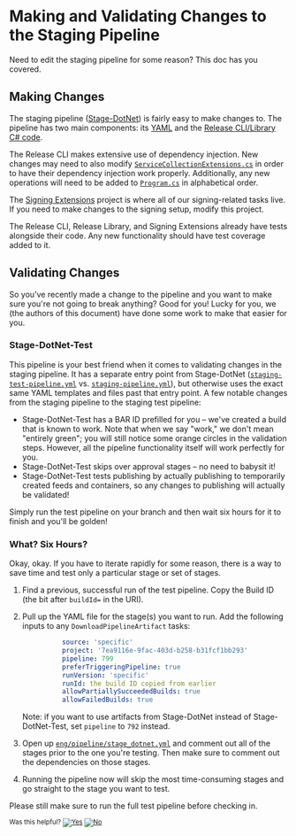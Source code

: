 # Making and Validating Changes to the Staging Pipeline

Need to edit the staging pipeline for some reason? This doc has you covered.

## Making Changes

The staging pipeline ([Stage-DotNet](https://dev.azure.com/dnceng/internal/_build?definitionId=792)) is fairly easy to make changes to.
The pipeline has two main components: its [YAML](https://dev.azure.com/dnceng/internal/_git/dotnet-release?path=%2Feng%2Fpipeline&version=GBmain&_a=contents) and the [Release CLI/Library C# code](https://dev.azure.com/dnceng/internal/_git/dotnet-release?path=%2Fsrc%2FMicrosoft.DotNet.Release&version=GBmain&_a=contents).

The Release CLI makes extensive use of dependency injection.
New changes may need to also modify [`ServiceCollectionExtensions.cs`](https://dev.azure.com/dnceng/internal/_git/dotnet-release?path=%2Fsrc%2FMicrosoft.DotNet.Release%2FMicrosoft.DotNet.ReleaseCli%2Fsrc%2FServiceCollectionExtensions.cs&version=GBmain) in order to have their dependency injection work properly.
Additionally, any new operations will need to be added to [`Program.cs`](https://dev.azure.com/dnceng/internal/_git/dotnet-release?path=%2Fsrc%2FMicrosoft.DotNet.Release%2FMicrosoft.DotNet.ReleaseCli%2Fsrc%2FProgram.cs&version=GBmain) in alphabetical order.

The [Signing Extensions](https://dev.azure.com/dnceng/internal/_git/dotnet-release?path=%2Fsrc%2FMicrosoft.DotNet.Release%2FMicrosoft.DotNet.Signing.Extensions&version=GBmain) project is where all of our signing-related tasks live. If you need to make changes to the signing setup, modify this project.

The Release CLI, Release Library, and Signing Extensions already have tests alongside their code.
Any new functionality should have test coverage added to it.

## Validating Changes

So you've recently made a change to the pipeline and you want to make sure you're not going to break anything?
Good for you! Lucky for you, we (the authors of this document) have done some work to make that easier for you.

### Stage-DotNet-Test

This pipeline is your best friend when it comes to validating changes in the staging pipeline.
It has a separate entry point from Stage-DotNet ([`staging-test-pipeline.yml`](https://dev.azure.com/dnceng/internal/_git/dotnet-release?path=%2Fstaging-test-pipeline.yml&version=GBmain&_a=contents) vs. [`staging-pipeline.yml`](https://dev.azure.com/dnceng/internal/_git/dotnet-release?path=%2Fstaging-pipeline.yml&version=GBmain&_a=contents)),
but otherwise uses the exact same YAML templates and files past that entry point.
A few notable changes from the staging pipeline to the staging test pipeline:

* Stage-DotNet-Test has a BAR ID prefilled for you &ndash; we've created a build that is known to work.
Note that when we say "work," we don't mean "entirely green"; you will still notice some orange circles in the validation steps.
However, all the pipeline functionality itself will work perfectly for you.
* Stage-DotNet-Test skips over approval stages &ndash; no need to babysit it!
* Stage-DotNet-Test tests publishing by actually publishing to temporarily created feeds and containers,
so any changes to publishing will actually be validated!

Simply run the test pipeline on your branch and then wait six hours for it to finish and you'll be golden!

### What? Six Hours?

Okay, okay. If you have to iterate rapidly for some reason,
there is a way to save time and test only a particular stage or set of stages.

1. Find a previous, successful run of the test pipeline. Copy the Build ID (the bit after `buildId=` in the URI).
2. Pull up the YAML file for the stage(s) you want to run. Add the following inputs to any `DownloadPipelineArtifact` tasks:

   ```yaml
             source: 'specific'
             project: '7ea9116e-9fac-403d-b258-b31fcf1bb293'
             pipeline: 799
             preferTriggeringPipeline: true
             runVersion: 'specific'
             runId: the build ID copied from earlier
             allowPartiallySucceededBuilds: true
             allowFailedBuilds: true
   ```

   Note: if you want to use artifacts from Stage-DotNet instead of Stage-DotNet-Test, set `pipeline` to `792` instead.

3. Open up [`eng/pipeline/stage_dotnet.yml`](https://dev.azure.com/dnceng/internal/_git/dotnet-release?path=%2Feng%2Fpipeline%2Fstage_dotnet.yml&version=GBmain&_a=contents) and comment out all of the stages prior to the one you're testing.
Then make sure to comment out the dependencies on those stages.
4. Running the pipeline now will skip the most time-consuming stages and go straight to the stage you want to test.

Please still make sure to run the full test pipeline before checking in.

<!-- Begin Generated Content: Doc Feedback -->
<sub>Was this helpful? [![Yes](https://helix.dot.net/f/ip/5?p=Documentation%5CStaging-Pipeline%5Cmaking-and-validating-changes.md)](https://helix.dot.net/f/p/5?p=Documentation%5CStaging-Pipeline%5Cmaking-and-validating-changes.md) [![No](https://helix.dot.net/f/in)](https://helix.dot.net/f/n/5?p=Documentation%5CStaging-Pipeline%5Cmaking-and-validating-changes.md)</sub>
<!-- End Generated Content-->
